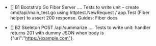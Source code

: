 - [] B1  Bootstrap Go Fiber Server .... Tests to write  unit – create cmd/api/main_test.go using httptest.NewRequest / app.Test (Fiber helper) to assert 200 response. Guides: Fiber docs


- [] B2 Skeleton POST /api/summarize .... Tests to write unit: handler returns 201 with dummy JSON when body is {"url":"https://example.com"}.